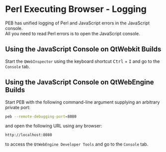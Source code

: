 # Perl Executing Browser - Logging

PEB has unified logging of Perl and JavaScript errors in the JavaScript console.  
All you need to read Perl errors is to open the JavaScript console.  

## Using the JavaScript Console on QtWebkit Builds

Start the ``QWebInspector`` using the keyboard shortcut <kbd>Ctrl</kbd> + <kbd>I</kbd> and go to the ``Console`` tab.  

## Using the JavaScript Console on QtWebEngine Builds

Start PEB with the following command-line argument supplying an arbitrary private port:

```bash
peb --remote-debugging-port=8080
```

and open the following URL using any browser:

``http://localhost:8080``

to access the ``QtWebEngine Developer Tools`` and go to the ``Console`` tab.  
